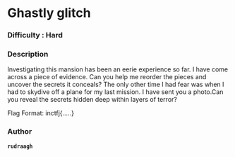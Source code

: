 # Ghastly glitch

### Difficulty : Hard

### Description
Investigating this mansion has been an eerie experience so far. I have come across a piece of evidence. Can you help me reorder the pieces and uncover the secrets it conceals? The only other time I had fear was when I had to skydive off a plane for my last mission. I have sent you a photo.Can you reveal the secrets hidden deep within layers of terror?

Flag Format: inctfj{.....}

### Author
**```rudraagh```**